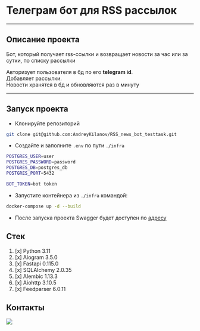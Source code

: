 # Телеграм бот для RSS рассылок

---

## Описание проекта
Бот, который получает rss-ссылки и возвращает новости за час или за сутки, по списку рассылки  

Авторизует пользователя в бд по его **telegram id**.  
Добавляет рассылки.  
Новости хранятся в бд и обновляются раз в минуту

---

## Запуск проекта

- Клонируйте репозиторий
```bash
git clone git@github.com:AndreyKilanov/RSS_news_bot_testtask.git
```

- Создайте и заполните `.env` по пути `./infra`

```bash
POSTGRES_USER=user
POSTGRES_PASSWORD=password
POSTGRES_DB=postgres_db
POSTGRES_PORT=5432

BOT_TOKEN=bot token

```


- Запустите контейнера из `./infra` командой:
```bash
docker-compose up -d --build
```
- После запуска проекта Swagger будет доступен по [адресу](http://127.0.0.1:8000/docs)


## Стек
1. [x] Python 3.11
2. [x] Aiogram 3.5.0
3. [x] Fastapi 0.115.0
4. [x] SQLAlchemy 2.0.35
5. [x] Alembic 1.13.3
6. [x] Aiohttp 3.10.5
7. [x] Feedparser 6.0.11

## Контакты
[![](https://img.shields.io/badge/Telegram-2CA5E0?style=for-the-badge&logo=telegram&logoColor=white)](https://t.me/AndyFebruary)
